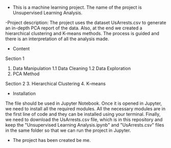 - This is a machine learning project. The name of the project is Unsupervised Learning Analysis.

-Project description:
The project uses the dataset UsArrests.csv to generate an in-depth PCA report of the data.
Also, at the end we created a hierarchical clustering and K-means methods.
The process is guided and there is an interpretation of all the analysis made.

- Content

Section 1
1. Data Manipulation
   1.1 Data Cleaning
   1.2 Data Exploration
2. PCA Method

Section 2
3. Hierarchical Clustering
4. K–means

- Installation

The file should be used in Jupyter Notebook. Once it is opened in Jupyter, we need to install all the
required modules. All the necessary modules are in the first line of code and they can be installed using
your terminal. Finally, we need to download the UsArrests.csv file, which is in this repository and keep
the "Unsupervised Learning Analysis.ipynb" and "UsArrests.csv" files in the same folder so that we can run the
project in Jupyter.

- The project has been created be me.
